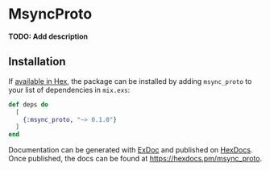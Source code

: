 # MsyncProto

**TODO: Add description**

## Installation

If [available in Hex](https://hex.pm/docs/publish), the package can be installed
by adding `msync_proto` to your list of dependencies in `mix.exs`:

```elixir
def deps do
  [
    {:msync_proto, "~> 0.1.0"}
  ]
end
```

Documentation can be generated with [ExDoc](https://github.com/elixir-lang/ex_doc)
and published on [HexDocs](https://hexdocs.pm). Once published, the docs can
be found at <https://hexdocs.pm/msync_proto>.

